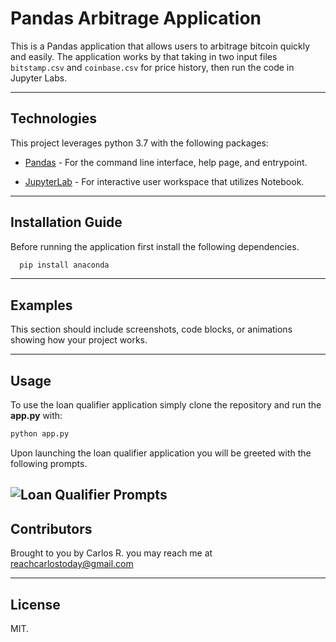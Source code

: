 # Pandas Arbitrage Application

This is a Pandas application that allows users to arbitrage bitcoin quickly and easily. The application works by that taking in two input files `bitstamp.csv` and  `coinbase.csv` for price history, then run the code in Jupyter Labs.

---


## Technologies

This project leverages python 3.7 with the following packages:

* [Pandas](https://pandas.pydata.org/docs/user_guide/visualization.html) - For the command line interface, help page, and entrypoint.

* [JupyterLab](http://jupyterlab.io/) - For interactive user workspace that utilizes Notebook.



---

## Installation Guide

Before running the application first install the following dependencies.

```python
  pip install anaconda

```

---

## Examples

This section should include screenshots, code blocks, or animations showing how your project works.

---

## Usage

To use the loan qualifier application simply clone the repository and run the **app.py** with:

```python
python app.py
```
Upon launching the loan qualifier application you will be greeted with the following prompts.

![Loan Qualifier Prompts](images/loan_qualifier.png)
---

## Contributors

Brought to you by Carlos R. you may reach me at reachcarlostoday@gmail.com

---

## License

MIT.
